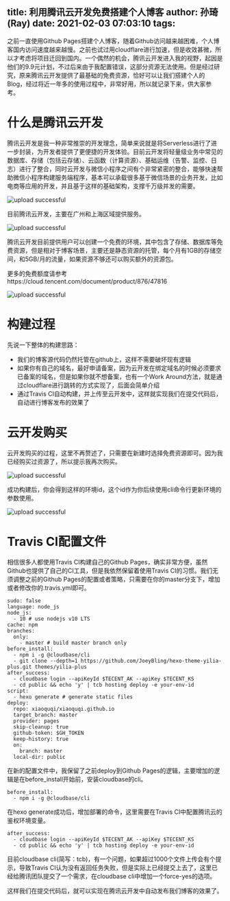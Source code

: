 title: 利用腾讯云开发免费搭建个人博客
author: 孙琦(Ray)
date: 2021-02-03 07:03:10
tags:
---
之前一直使用Github Pages搭建个人博客，随着Github访问越来越困难，个人博客国内访问速度越来越慢。之前也试过用cloudflare进行加速，但是收效甚微，所以才考虑将项目迁回到国内。一个偶然的机会，腾讯云开发进入我的视野，起因是他们的9.9元计划，不过后来由于我配置错误，这部分资源无法使用。但是经过研究，原来腾讯云开发提供了最基础的免费资源，恰好可以让我们搭建个人的Blog，经过将近一年多的使用过程中，非常好用，所以就记录下来，供大家参考。

<!-- more -->

# 什么是腾讯云开发

腾讯云开发是我一种非常推崇的开发理念，简单来说就是将Serverless进行了进一步封装，为开发者提供了更便捷的开发体验。目前云开发将轻量级业务中常见的数据库、存储（包括云存储）、云函数（计算资源）、基础运维（告警、监控、日志）进行了整合，同时云开发与微信小程序之间有个非常紧密的整合，能够快速帮助微信小程序构建服务端程序，基本可以承载很多基于微信场景的业务开发，比如电商等应用的开发，并且基于这样的基础架构，支撑千万级并发的需要。

![upload successful](/images/pasted-126.png)

目前腾讯云开发，主要在广州和上海区域提供服务。

![upload successful](/images/pasted-125.png)

腾讯云开发目前提供用户可以创建一个免费的环境，其中包含了存储、数据库等免费资源，但是相对于博客场景，主要还是静态资源的托管，每个月有1GB的存储空间，和5GB/月的流量，如果资源不够还可以购买额外的资源包。

更多的免费额度请参考https://cloud.tencent.com/document/product/876/47816

![upload successful](/images/pasted-127.png)

# 构建过程

先说一下整体的构建思路：

* 我们的博客源代码仍然托管在github上，这样不需要破坏现有逻辑
* 如果你有自己的域名，最好申请备案，因为云开发在绑定域名的时候必须要求已备案的域名，但是如果你就不想备案，也有一个Work Around方法，就是通过cloudflare进行跳转的方式实现了，后面会简单介绍
* 通过Travis CI自动构建，并上传至云开发中，这样就实现我们在提交代码后，自动进行博客发布的效果了

# 云开发购买

云开发购买的过程，这里不再赘述了，只需要在新建时选择免费资源即可。因为我已经购买过资源了，所以提示我再次购买。

![upload successful](/images/pasted-128.png)

成功构建后，你会得到这样的环境id，这个id作为你后续使用cli命令行更新环境的参数使用。

![upload successful](/images/pasted-129.png)

# Travis CI配置文件

相信很多人都使用Travis CI构建自己的Github Pages，确实非常方便，虽然Github也提供了自己的CI工具，但是我依然保留着使用Travis CI的习惯。我们无须调整之前的Github Pages的配置或者策略，只需要在你的master分支下，增加或者修改你的.travis.yml即可。

```
sudo: false
language: node_js
node_js:
  - 10 # use nodejs v10 LTS
cache: npm
branches:
  only:
    - master # build master branch only
before_install:
  - npm i -g @cloudbase/cli
  - git clone --depth=1 https://github.com/JoeyBling/hexo-theme-yilia-plus.git themes/yilia-plus
after_success:
  - cloudbase login --apiKeyId $TECENT_AK --apiKey $TECENT_KS
  - cd public && echo 'y' | tcb hosting deploy -e your-env-id
script:
  - hexo generate # generate static files
deploy:
  repo: xiaoquqi/xiaoquqi.github.io
  target_branch: master
  provider: pages
  skip-cleanup: true
  github-token: $GH_TOKEN
  keep-history: true
  on:
    branch: master
  local-dir: public
```

在新的配置文件中，我保留了之前deploy到Github Pages的逻辑，主要增加的逻辑是在before_install开始前，安装cloudbase的cli。

```
before_install:
  - npm i -g @cloudbase/cli
```

在hexo generate成功后，增加部署的命令，这里需要在Travis CI中配置腾讯云的鉴权环境变量。

```
after_success:
  - cloudbase login --apiKeyId $TECENT_AK --apiKey $TECENT_KS
  - cd public && echo 'y' | tcb hosting deploy -e your-env-id
```

目前cloudbase cli(简写：tcb)，有一个问题，如果超过1000个文件上传会有个提示，导致Travis CI认为没有返回任务失败，但是实际上已经提交上去了，这里已经给腾讯团队提交了一个需求，在cloudbase cli中增加一个force-yes的选项。

这样我们在提交代码后，就可以实现在腾讯云开发中自动发布我们博客的效果了。
